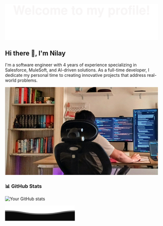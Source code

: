 ![](res/Bottom_up.svg)

## Hi there 👋, I'm Nilay
I'm a software engineer with 4 years of experience specializing in Salesforce, MuleSoft, and AI-driven solutions. As a full-time developer, I dedicate my personal time to creating innovative projects that address real-world problems.

<picture>
 <source media="(prefers-color-scheme: dark)" srcset="https://github.com/niley1nov/niley1nov/blob/main/res/bg.jpg">
 <source media="(prefers-color-scheme: light)" srcset="https://github.com/niley1nov/niley1nov/blob/main/res/bg.jpg">
 <img alt="typical programmer + gamer setup.jpg" src="https://github.com/niley1nov/niley1nov/blob/main/res/bg.jpg">
</picture>



<!--### 🔧 Current Projects
- **[Agilemind](https://github.com/niley1nov/agilemind)**: Automating project planning with AI, focusing on processing SRS documents and generating project implementation plans. Technologies: Python, AI, Salesforce.
- **Salesforce Dependency Analyzer**: Analyzing Salesforce code repositories to generate network graphs of class dependencies and required permissions. Technologies: Java, Python, Salesforce.

### 💼 Skills & Technologies
- **Languages**: Python, Java, Apex, JavaScript
- **Frameworks**: Salesforce LWC, MuleSoft, TensorFlow
- **Tools**: Git, VSCode, Jupyter, Docker

### 🏆 Recent Achievements
- **Winner**: Google Gemini AI Competition
- **Certification**: Salesforce Certified Developer

### 🌱 Currently Learning
- **Vulkan**: Exploring graphics programming to build high-performance applications.

### 🌍 Open Source Contributions
- **[PMD for Apex](https://github.com/pmd/pmd-apex)**: Contributed to enhancing the Apex static analysis tool.

### 🌍 Open Source Contributions
- **[PMD for Apex](https://github.com/pmd/pmd-apex)**: Contributed to enhancing the Apex static analysis tool.

### 📫 How to Reach Me
- **Email**: your.email@example.com
- **LinkedIn**: [Your LinkedIn Profile](https://linkedin.com/in/yourusername)

### 🎮 Fun Fact
- When I'm not coding, you can find me riding my bike through rough trails or experimenting with new AI models.-->

### 📊 GitHub Stats
![Your GitHub stats](https://github-readme-stats.vercel.app/api?username=niley1nov&show_icons=true&theme=radical)

![](res/Bottom_down.svg)


